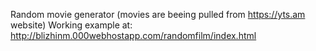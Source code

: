 Random movie generator
(movies are beeing pulled from https://yts.am website)
Working example at: http://blizhinm.000webhostapp.com/randomfilm/index.html
